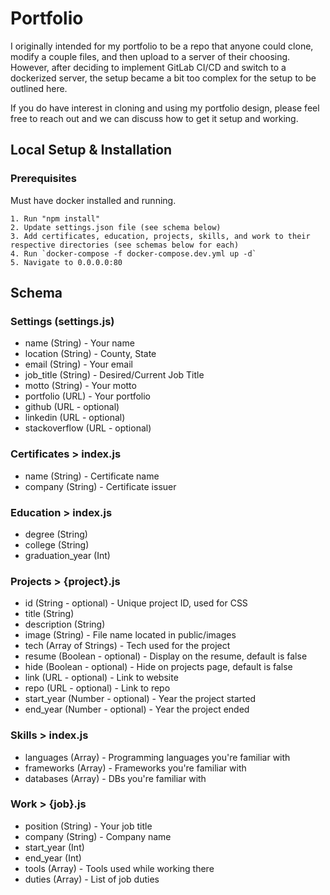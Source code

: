 # Portfolio

I originally intended for my portfolio to be a repo that anyone could clone, modify a couple files, and then upload to a server of their choosing. However, after deciding to implement GitLab CI/CD and switch to a dockerized server, the setup became a bit too complex for the setup to be outlined here.

If you do have interest in cloning and using my portfolio design, please feel free to reach out and we can discuss how to get it setup and working.

## Local Setup & Installation

### Prerequisites

Must have docker installed and running.

```
1. Run "npm install"
2. Update settings.json file (see schema below)
3. Add certificates, education, projects, skills, and work to their respective directories (see schemas below for each)
4. Run `docker-compose -f docker-compose.dev.yml up -d`
5. Navigate to 0.0.0.0:80
```

## Schema

### Settings (settings.js)
- name (String) - Your name
- location (String) - County, State
- email (String) - Your email
- job_title (String) - Desired/Current Job Title
- motto (String) - Your motto
- portfolio (URL) - Your portfolio
- github (URL - optional)
- linkedin (URL - optional)
- stackoverflow (URL - optional)

### Certificates > index.js
- name (String) - Certificate name
- company (String) - Certificate issuer

### Education > index.js
- degree (String)
- college (String)
- graduation_year (Int)

### Projects > {project}.js
- id (String - optional) - Unique project ID, used for CSS
- title (String)
- description (String)
- image (String) - File name located in public/images
- tech (Array of Strings) - Tech used for the project
- resume (Boolean - optional) - Display on the resume, default is false
- hide (Boolean - optional) - Hide on projects page, default is false
- link (URL - optional) - Link to website
- repo (URL - optional) - Link to repo
- start_year (Number - optional) - Year the project started
- end_year (Number - optional) - Year the project ended

### Skills > index.js
- languages (Array) - Programming languages you're familiar with
- frameworks (Array) - Frameworks you're familiar with
- databases (Array) - DBs you're familiar with

### Work > {job}.js
- position (String) - Your job title
- company (String) - Company name
- start_year (Int)
- end_year (Int)
- tools (Array) - Tools used while working there
- duties (Array) - List of job duties